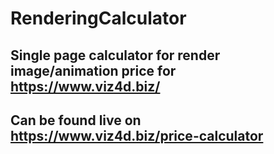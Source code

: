 # RenderingCalculator
## Single page calculator for render image/animation price for https://www.viz4d.biz/
## Can be found live on https://www.viz4d.biz/price-calculator
